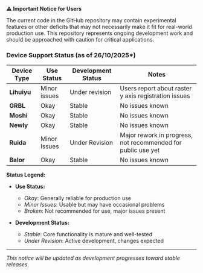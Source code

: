 **⚠️ Important Notice for Users**

The current code in the GitHub repository may contain experimental features or other deficits that may not necessarily make it fit for real-world production use. This repository represents ongoing development work and should be approached with caution for critical applications.

### Device Support Status (as of 26/10/2025*)

| Device Type | Use Status | Development Status | Notes |
|-------------|------------|-------------------|--------|
| **Lihuiyu** | Minor issues | Under revision | Users report about raster y axis registration issues |
| **GRBL** | Okay | Stable | No issues known |
| **Moshi** | Okay | Stable | No issues known |
| **Newly** | Okay | Stable | No issues known |
| **Ruida** | Minor Issues | Under Revision | Major rework in progress, not recommended for public use yet |
| **Balor** | Okay | Stable | No issues known |

**Status Legend:**
- **Use Status:**
  - *Okay*: Generally reliable for production use
  - *Minor Issues*: Usable but may have occasional problems
  - *Broken*: Not recommended for use, major issues present

- **Development Status:**
  - *Stable*: Core functionality is mature and well-tested
  - *Under Revision*: Active development, changes expected

---

*This notice will be updated as development progresses toward stable releases.*
